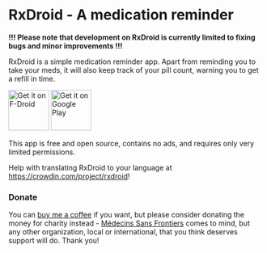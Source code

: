 RxDroid - A medication reminder
===============================

**!!! Please note that development on RxDroid is currently limited to fixing bugs and minor improvements !!!**

RxDroid is a simple medication reminder app. Apart from reminding you to take 
your meds, it will also keep track of your pill count, warning you to get a 
refill in time.

[<img src="https://fdroid.gitlab.io/artwork/badge/get-it-on.png"
     alt="Get it on F-Droid"
     height="80">](https://f-droid.org/packages/at.jclehner.rxdroid/)
[<img src="https://play.google.com/intl/en_us/badges/images/generic/en-play-badge.png"
     alt="Get it on Google Play"
     height="80">](https://play.google.com/store/apps/details?id=at.jclehner.rxdroid)

This app is free and open source, contains no ads, and requires only very 
limited permissions.

Help with translating RxDroid to your language at https://crowdin.com/project/rxdroid!

### Donate

You can [buy me a coffee](https://www.buymeacoffee.com/jclehner) if you want, but please consider
donating the money for charity instead - [Médecins Sans Frontiers](https://www.msf.org/donate) comes to mind,
but any other organization, local or international, that you think deserves support will do. Thank you!
